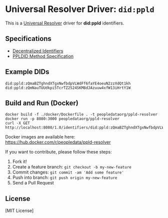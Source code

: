 # Universal Resolver Driver: `did:ppld`

This is a [Universal Resolver](https://github.com/decentralized-identity/universal-resolver/) driver for **did:ppld** identifiers.

## Specifications

* [Decentralized Identifiers](https://w3c.github.io/did-core/)
* [PPLDID Method Specification](https://peopledata.github.io/ppldid/)

## Example DIDs

```
did:ppld:zQmaBZTghndXTgxNwfbdpVLWdFf6faYE4oeuN2zzXdQt1kh
did:ppld:zQmNauTUUdkpi5TcrTZ2524SKM8dJAzuuw4xfW13iHrtY1W
```

## Build and Run (Docker)

```
docker build -f ./docker/Dockerfile . -t peopledataorg/ppld-resolver
docker run -p 8080:3000 peopledataorg/ppld-resolver
curl -X GET http://localhost:8080/1.0/identifiers/did:ppld:zQmaBZTghndXTgxNwfbdpVLWdFf6faYE4oeuN2zzXdQt1kh
```

Docker images are available here: https://hub.docker.com/r/peopledata/ppld-resolver


If you want to contribute, please follow these steps:

1. Fork it!
2. Create a feature branch: `git checkout -b my-new-feature`
3. Commit changes: `git commit -am 'Add some feature'`
4. Push into branch: `git push origin my-new-feature`
5. Send a Pull Request

## License

[MIT License]